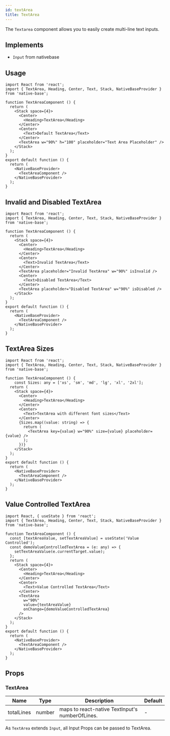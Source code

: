 ```yaml
---
id: textArea
title: TextArea
---
```


The `Textarea` component allows you to easily create multi-line text inputs.

## Implements

- `Input` from nativebase

## Usage

```SnackPlayer name=TextArea%20Usage
import React from 'react';
import { TextArea, Heading, Center, Text, Stack, NativeBaseProvider } from 'native-base';

function TextAreaComponent () {
  return (
    <Stack space={4}>
      <Center>
        <Heading>TextArea</Heading>
      </Center>
      <Center>
        <Text>Default TextArea</Text>
      </Center>
      <TextArea w="90%" h="100" placeholder="Text Area Placeholder" />
    </Stack>
  );
}
export default function () {
  return (
    <NativeBaseProvider>
      <TextAreaComponent />
    </NativeBaseProvider>
  );
}
```

## Invalid and Disabled TextArea

```SnackPlayer name=TextArea%20Invalid and Disabled TextArea
import React from 'react';
import { TextArea, Heading, Center, Text, Stack, NativeBaseProvider } from 'native-base';

function TextAreaComponent () {
  return (
    <Stack space={4}>
      <Center>
        <Heading>TextArea</Heading>
      </Center>
      <Center>
        <Text>Invalid TextArea</Text>
      </Center>
      <TextArea placeholder="Invalid TextArea" w="90%" isInvalid />
      <Center>
        <Text>Disabled TextArea</Text>
      </Center>
      <TextArea placeholder="Disabled TextArea" w="90%" isDisabled />
    </Stack>
  );
}
export default function () {
  return (
    <NativeBaseProvider>
      <TextAreaComponent />
    </NativeBaseProvider>
  );
}
```

## TextArea Sizes

```SnackPlayer name=TextArea%20TextArea Sizes
import React from 'react';
import { TextArea, Heading, Center, Text, Stack, NativeBaseProvider } from 'native-base';

function TextAreaComponent () {
	const Sizes: any = ['xs', 'sm', 'md', 'lg', 'xl', '2xl'];
  return (
    <Stack space={4}>
      <Center>
        <Heading>TextArea</Heading>
      </Center>
      <Center>
        <Text>TextArea with different font sizes</Text>
      </Center>
      {Sizes.map((value: string) => {
        return (
          <TextArea key={value} w="90%" size={value} placeholder={value} />
        );
      })}
    </Stack>
  );
}
export default function () {
  return (
    <NativeBaseProvider>
      <TextAreaComponent />
    </NativeBaseProvider>
  );
}
```

## Value Controlled TextArea

```SnackPlayer name=TextArea%20Value Controlled TextArea
import React, { useState } from 'react';
import { TextArea, Heading, Center, Text, Stack, NativeBaseProvider } from 'native-base';

function TextAreaComponent () {
  const [textAreaValue, setTextAreaValue] = useState('Value Controlled');
  const demoValueControlledTextArea = (e: any) => {
    setTextAreaValue(e.currentTarget.value);
  };
  return (
    <Stack space={4}>
      <Center>
        <Heading>TextArea</Heading>
      </Center>
      <Center>
        <Text>Value Controlled TextArea</Text>
      </Center>
      <TextArea
        w="90%"
        value={textAreaValue}
        onChange={demoValueControlledTextArea}
      />
    </Stack>
  );
}
export default function () {
  return (
    <NativeBaseProvider>
      <TextAreaComponent />
    </NativeBaseProvider>
  );
}
```

## Props

### TextArea

| Name       | Type   | Description                                     | Default |
| ---------- | ------ | ----------------------------------------------- | ------- |
| totalLines | number | maps to react-native TextInput's numberOfLines. | -       |

As `TextArea` extends `Input`, all Input Props can be passed to TextArea.

